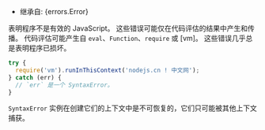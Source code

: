 
* 继承自: {errors.Error}

表明程序不是有效的 JavaScript。
这些错误可能仅在代码评估的结果中产生和传播。 
代码评估可能产生自 `eval`、`Function`、`require` 或 [vm]。
这些错误几乎总是表明程序已损坏。


```js
try {
  require('vm').runInThisContext('nodejs.cn ! 中文网');
} catch (err) {
  // `err` 是一个 SyntaxError。
}
```

`SyntaxError` 实例在创建它们的上下文中是不可恢复的，它们只可能被其他上下文捕获。

